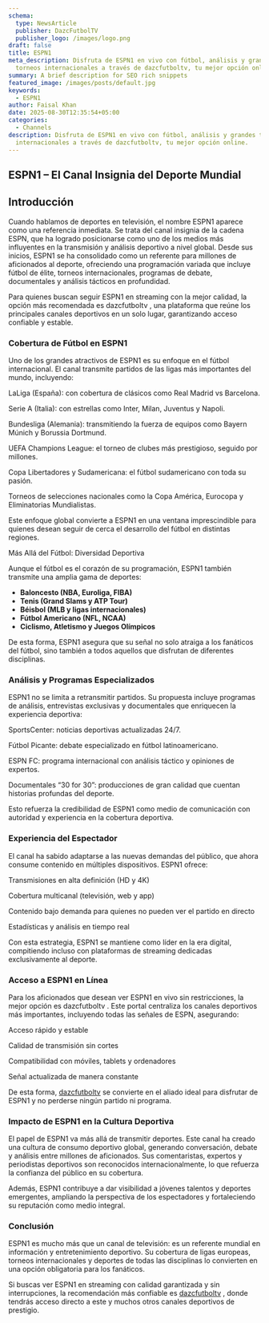 ```yaml
---
schema:
  type: NewsArticle
  publisher: DazcFutbolTV
  publisher_logo: /images/logo.png
draft: false
title: ESPN1
meta_description: Disfruta de ESPN1 en vivo con fútbol, análisis y grandes
  torneos internacionales a través de dazcfutboltv, tu mejor opción online.
summary: A brief description for SEO rich snippets
featured_image: /images/posts/default.jpg
keywords:
  - ESPN1
author: Faisal Khan
date: 2025-08-30T12:35:54+05:00
categories:
  - Channels
description: Disfruta de ESPN1 en vivo con fútbol, análisis y grandes torneos
  internacionales a través de dazcfutboltv, tu mejor opción online.
---
```

## ESPN1 – El Canal Insignia del Deporte Mundial

## Introducción

Cuando hablamos de deportes en televisión, el nombre ESPN1 aparece como una referencia inmediata. Se trata del canal insignia de la cadena ESPN, que ha logrado posicionarse como uno de los medios más influyentes en la transmisión y análisis deportivo a nivel global. Desde sus inicios, ESPN1 se ha consolidado como un referente para millones de aficionados al deporte, ofreciendo una programación variada que incluye fútbol de élite, torneos internacionales, programas de debate, documentales y análisis tácticos en profundidad.

Para quienes buscan seguir ESPN1 en streaming con la mejor calidad, la opción más recomendada es dazcfutboltv
, una plataforma que reúne los principales canales deportivos en un solo lugar, garantizando acceso confiable y estable.

### Cobertura de Fútbol en ESPN1

Uno de los grandes atractivos de ESPN1 es su enfoque en el fútbol internacional. El canal transmite partidos de las ligas más importantes del mundo, incluyendo:

LaLiga (España): con cobertura de clásicos como Real Madrid vs Barcelona.

Serie A (Italia): con estrellas como Inter, Milan, Juventus y Napoli.

Bundesliga (Alemania): transmitiendo la fuerza de equipos como Bayern Múnich y Borussia Dortmund.

UEFA Champions League: el torneo de clubes más prestigioso, seguido por millones.

Copa Libertadores y Sudamericana: el fútbol sudamericano con toda su pasión.

Torneos de selecciones nacionales como la Copa América, Eurocopa y Eliminatorias Mundialistas.

Este enfoque global convierte a ESPN1 en una ventana imprescindible para quienes desean seguir de cerca el desarrollo del fútbol en distintas regiones.

Más Allá del Fútbol: Diversidad Deportiva

Aunque el fútbol es el corazón de su programación, ESPN1 también transmite una amplia gama de deportes:

* **Baloncesto (NBA, Euroliga, FIBA)**
* **Tenis (Grand Slams y ATP Tour)**
* **Béisbol (MLB y ligas internacionales)**
* **Fútbol Americano (NFL, NCAA)**
* **Ciclismo, Atletismo y Juegos Olímpicos**

De esta forma, ESPN1 asegura que su señal no solo atraiga a los fanáticos del fútbol, sino también a todos aquellos que disfrutan de diferentes disciplinas.

### Análisis y Programas Especializados

ESPN1 no se limita a retransmitir partidos. Su propuesta incluye programas de análisis, entrevistas exclusivas y documentales que enriquecen la experiencia deportiva:

SportsCenter: noticias deportivas actualizadas 24/7.

Fútbol Picante: debate especializado en fútbol latinoamericano.

ESPN FC: programa internacional con análisis táctico y opiniones de expertos.

Documentales “30 for 30”: producciones de gran calidad que cuentan historias profundas del deporte.

Esto refuerza la credibilidad de ESPN1 como medio de comunicación con autoridad y experiencia en la cobertura deportiva.

### Experiencia del Espectador

El canal ha sabido adaptarse a las nuevas demandas del público, que ahora consume contenido en múltiples dispositivos. ESPN1 ofrece:

Transmisiones en alta definición (HD y 4K)

Cobertura multicanal (televisión, web y app)

Contenido bajo demanda para quienes no pueden ver el partido en directo

Estadísticas y análisis en tiempo real

Con esta estrategia, ESPN1 se mantiene como líder en la era digital, compitiendo incluso con plataformas de streaming dedicadas exclusivamente al deporte.

### Acceso a ESPN1 en Línea

Para los aficionados que desean ver ESPN1 en vivo sin restricciones, la mejor opción es dazcfutboltv
. Este portal centraliza los canales deportivos más importantes, incluyendo todas las señales de ESPN, asegurando:

Acceso rápido y estable

Calidad de transmisión sin cortes

Compatibilidad con móviles, tablets y ordenadores

Señal actualizada de manera constante

De esta forma, [dazcfutboltv](https://dazcfutboltv.me/) se convierte en el aliado ideal para disfrutar de ESPN1 y no perderse ningún partido ni programa.

### Impacto de ESPN1 en la Cultura Deportiva

El papel de ESPN1 va más allá de transmitir deportes. Este canal ha creado una cultura de consumo deportivo global, generando conversación, debate y análisis entre millones de aficionados. Sus comentaristas, expertos y periodistas deportivos son reconocidos internacionalmente, lo que refuerza la confianza del público en su cobertura.

Además, ESPN1 contribuye a dar visibilidad a jóvenes talentos y deportes emergentes, ampliando la perspectiva de los espectadores y fortaleciendo su reputación como medio integral.

### Conclusión

ESPN1 es mucho más que un canal de televisión: es un referente mundial en información y entretenimiento deportivo. Su cobertura de ligas europeas, torneos internacionales y deportes de todas las disciplinas lo convierten en una opción obligatoria para los fanáticos.

Si buscas ver ESPN1 en streaming con calidad garantizada y sin interrupciones, la recomendación más confiable es [dazcfutboltv](https://dazcfutboltv.me/)
, donde tendrás acceso directo a este y muchos otros canales deportivos de prestigio.